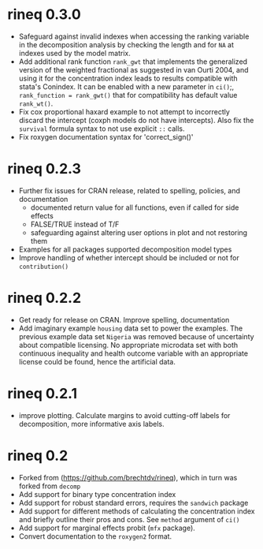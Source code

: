# rineq 0.3.0
* Safeguard against invalid indexes when accessing the ranking variable in the decomposition analysis by checking the length and for `NA` at indexes used by the model matrix.  
* Add additional rank function `rank_gwt` that implements the generalized version of the weighted fractional as suggested in van Ourti 2004, and using it for the concentration index leads to results compatible with stata's Conindex. It can be enabled with a new parameter in `ci()`;, `rank_function = rank_gwt()` that for compatibility has default value `rank_wt()`.
* Fix cox proportional haxard example to not attempt to incorrectly discard the intercept (coxph models do not have intercepts). Also fix the `survival` formula syntax to not use explicit `::` calls. 
* Fix roxygen documentation syntax for 'correct_sign()'


# rineq 0.2.3
* Further fix issues for CRAN release, related to spelling, policies, and  documentation
    * documented return value for all functions, even if called for side effects
    * FALSE/TRUE instead of T/F
    * safeguarding against altering user options in plot and not restoring them
* Examples for all packages supported decomposition model types
* Improve handling of whether intercept should be included or not for `contribution()`


# rineq 0.2.2
* Get ready for release on CRAN. Improve spelling, documentation
* Add imaginary example `housing` data set to power the examples. The previous example data set `Nigeria` was removed because of uncertainty about compatible licensing. No appropriate microdata set with both continuous inequality and health outcome variable with an appropriate license could be found, hence the artificial data.


# rineq 0.2.1
* improve plotting. Calculate margins to avoid cutting-off labels for decomposition, more informative axis labels.

# rineq 0.2
* Forked from (https://github.com/brechtdv/rineq), which in turn was forked from `decomp`
* Add support for binary type concentration index
* Add support for robust standard errors, requires the `sandwich` package
* Add support for different methods of calculating the concentration index and briefly outline their pros and cons. See `method` argument of `ci()`
* Add support for marginal effects probit (`mfx` package).
* Convert documentation to the `roxygen2` format.
